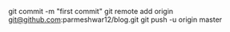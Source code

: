git commit -m "first commit"
git remote add origin git@github.com:parmeshwar12/blog.git
git push -u origin master